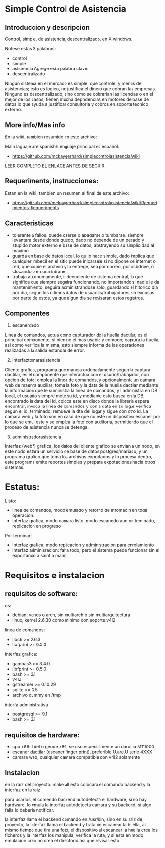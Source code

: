 Simple Control de Asistencia
============================

Introduccion y descripcion
--------------------------

Control, simple, de asistencia, descentralizado, en X windows.

Notese estas 3 palabras:
* control
* simple
* asistencia
Agrege esta palabra clave:
* descentralizado

Ningun sistema en el mercado es simple, que controle, y menos de asistencias; 
esto es logico, no justifica el dinero que cobran las empresas.
Ninguno es descentralizado, sino como se cobrarian las licencias o 
en el mejor de los casos, tienen mucha depndencias en motores de base de datos 
lo que ayuda a justificar consultoria y cobros en soporte tecnico externo.


More info/Mas info
------------------

En la wiki, tambien resumido en este archivo:

Main laguaje are spanish/Lenguaje principal es español.

* https://github.com/mckaygerhard/simplecontrolasistencia/wiki

LEER COMPLETO EL ENLACE ANTES DE SEGUIR.


Requeriments, instrucciones:
--------------------------

Estan en la wiki, tambien un resumen al final de este archivo:

* https://github.com/mckaygerhard/simplecontrolasistencia/wiki/Requerimientos-Requeriments


Caracteristicas
---------------

* tolerante a fallos, puede caerse o apagarse o tumbarse, 
  siempre levantara desde donde quedo, dado no depende de 
  un pesado y stupido motor externo e base de datos, abstrayendo 
  su simplicidad al maximo
* guarda en base de datos local, lo qu lo hace simple, 
  dado implica que cualquier imbecil en el sitio puede inicarsele 
  si no dipone de internet o red, que copie el archvio y lo entrege, 
  sea por correo, por usbdrive, o clocandolo en una intranet.
* trabaja autonomamente, indeendiente de sistema central, 
  lo que significa que siempre seguira funcionando, no importando 
  si nadie le da mantenimiento, seguira administrandose solo, guardando 
  el hitorico dia por dia, segun los ultimos datos de usuarios/trabajadores 
  sin excusas por parte de estos, ya que algun dia se revisaran estos
  registros.


Componentes
------------------------

1) escanerdedo

Linea de comandos, actua como capturador de la huella dactilar, 
es el principal componente, si bien no el mas usable y comodo; 
captura la huella, asi como verifica la misma, esto siempre 
informa de las operaciones realizadas a la salida estandar de error.

2) interfaztomarasistencia

Cliente grafico, programa que maneja ordenadamente segun la captura dactilar, 
es el componente que interactua con el usurio/trabajador, con opcion de foto; 
emplea la linea de comandos, y opcionalmente un camara web de maenra auxiliar; 
toma la foto y la data de la huella dactilar mediante la informacion 
que le suministra la linea de comandos, y l administra en DB local, 
el usuario siempre mete su id, y mediante esto busca en la DB, 
encontrado la data del id, coloca este en disco donde la libreria espera encontrar, 
invoca la linea de comandos y con a data en su lugar verifica segun el id, 
terminado, remueve la dta del lugar y sigue con otro id.
La camara web y la foto son en caso de que no este un dispositivo escaner 
por lo que se emul este y se emplea la foto con auditoria, permitiendo 
que el proceso de asistencia nunca se detenga.

3) administradorasistencia

Interfaz (web?) grafica, los datos del cliente grafico se envian a un nodo, 
en este nodo estara un servicio de base de datos postgres/mariadb, y 
un programa grafico que toma los archivos exportados y lo procesa dentro, 
este programa emite reportes simples y prepara expotaciones hacia otros sistemas.


Estatus:
========

Listo:
* linea de comandos, modo emulado y retorno de infomacin en toda operacion.
* interfaz grafica, modo camara listo, modo escanedo aun no teminado, replicacion en progreso

Por terminar:
* interfaz grafica, modo replicacion y administracion para enrolamiento
* interfaz adminisracion: falta todo, pero el sistema puede funcionar sin el exportando a saint a mano.


Requisitos e instalacion
=======================

requisitos de software:
-----------------------

os:
* debian, venos o arch, sin multiarch o sin multiarquitectura
* linux, kernel 2.6.30 como minimo con soporte v4l2

linea de comandos:
* libc6 >= 2.6.3
* libfprint >= 0.5.0

interfaz grafica:
* gambas3 >= 3.4.0
* libfprint >= 0.5.0
* bash >= 3.1
* v4l2
* gstreamer >= 0.10.29
* sqlite >= 3.5
* archivo dummy en /tmp

interfa administrativa
* postgresql >= 9.1
* bash >= 3.1


requisitos de hardware:
-----------------------

* cpu x86: intel o geode x86, se uso especialmente un daruma MT1000
* escaner dactilar (escaner finger print), preferible U.are.U serie 4XXX
* camara web, cualquier camara compatible con v4l2 solamente


Instalacion
-----------

en la raiz del proyecto:
make all
esto colocara el comando backend y la interfaz en la raiz

para usarlos, el comendo backend autodetecta el hardware, si no hay hardware, lo emula
la interfaz autodetecta camara y su backend, si algo falla lo deberia notificar.

la interfaz llama el backend comando en /usr/bin, sino en su raiz de proyecto, 
la interfaz llama el backend y trata de escanear la huella, al mismo tiempo que tira una foto, 
el dispositivo al escanear la huella crea los ficheros y la interfaz los manipula,
verifica la ruta, y si esta en modo emulacion creo no crea el directorio asi que revisar esto.